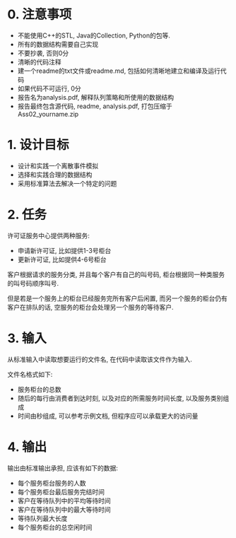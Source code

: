 # 0. 注意事项
- 不能使用C++的STL, Java的Collection, Python的包等.
- 所有的数据结构需要自己实现
- 不要抄袭, 否则0分
- 清晰的代码注释
- 建一个readme的txt文件或readme.md, 包括如何清晰地建立和编译及运行代码
- 如果代码不可运行, 0分
- 报告名为analysis.pdf, 解释队列策略和所使用的数据结构
- 报告最终包含源代码, readme, analysis.pdf, 打包压缩于Ass02_yourname.zip

# 1. 设计目标
- 设计和实践一个离散事件模拟
- 选择和实践合理的数据结构
- 采用标准算法去解决一个特定的问题


# 2. 任务
许可证服务中心提供两种服务:
- 申请新许可证, 比如提供1-3号柜台
- 更新许可证, 比如提供4-6号柜台

客户根据请求的服务分类, 并且每个客户有自己的叫号码, 柜台根据同一种类服务的叫号码顺序叫号.

但是若是一个服务上的柜台已经服务完所有客户后闲置, 而另一个服务的柜台仍有客户在排队的话, 空服务的柜台会处理另一个服务的等待客户.

# 3. 输入

从标准输入中读取想要运行的文件名, 在代码中读取该文件作为输入.

文件名格式如下:
- 服务柜台的总数
- 随后的每行由消费者到达时刻, 以及对应的所需服务时间长度, 以及服务类别组成
- 时间由秒组成, 可以参考示例文档, 但程序应可以承载更大的访问量


# 4. 输出

输出由标准输出承担, 应该有如下的数据:
- 每个服务柜台服务的人数
- 每个服务柜台最后服务完结时间
- 客户在等待队列中的平均等待时间
- 客户在等待队列中的最大等待时间
- 等待队列最大长度
- 每个服务柜台的总空闲时间

